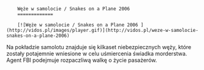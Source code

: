 
        Węże w samolocie / Snakes on a Plane 2006 
        =============
        
        [![Węże w samolocie / Snakes on a Plane 2006 ](http://vidos.pl/images/player.gif)](http://vidos.pl/weze-w-samolocie-snakes-on-a-plane-2006)
        
        
 Na pokładzie samolotu znajduje się kilkaset niebezpiecznych węży, które zostały potajemnie wniesione w celu uśmiercenia świadka morderstwa. Agent FBI podejmuje rozpaczliwą walkę o życie pasażerów.
    